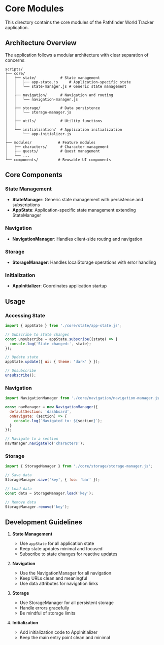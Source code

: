 # Core Modules

This directory contains the core modules of the Pathfinder World Tracker application.

## Architecture Overview

The application follows a modular architecture with clear separation of concerns:

```
scripts/
├── core/
│   ├── state/           # State management
│   │   ├── app-state.js     # Application-specific state
│   │   └── state-manager.js # Generic state management
│   │
│   ├── navigation/      # Navigation and routing
│   │   └── navigation-manager.js
│   │
│   ├── storage/         # Data persistence
│   │   └── storage-manager.js
│   │
│   ├── utils/           # Utility functions
│   │
│   └── initialization/  # Application initialization
│       └── app-initializer.js
│
├── modules/            # Feature modules
│   ├── characters/      # Character management
│   ├── quests/          # Quest management
│   └── ...
└── components/         # Reusable UI components
```

## Core Components

### State Management

- **StateManager**: Generic state management with persistence and subscriptions
- **AppState**: Application-specific state management extending StateManager

### Navigation

- **NavigationManager**: Handles client-side routing and navigation

### Storage

- **StorageManager**: Handles localStorage operations with error handling

### Initialization

- **AppInitializer**: Coordinates application startup

## Usage

### Accessing State

```javascript
import { appState } from './core/state/app-state.js';

// Subscribe to state changes
const unsubscribe = appState.subscribe((state) => {
  console.log('State changed:', state);
});

// Update state
appState.update({ ui: { theme: 'dark' } });

// Unsubscribe
unsubscribe();
```

### Navigation

```javascript
import NavigationManager from './core/navigation/navigation-manager.js';

const navManager = new NavigationManager({
  defaultSection: 'dashboard',
  onNavigate: (section) => {
    console.log(`Navigated to: ${section}`);
  }
});

// Navigate to a section
navManager.navigateTo('characters');
```

### Storage

```javascript
import { StorageManager } from './core/storage/storage-manager.js';

// Save data
StorageManager.save('key', { foo: 'bar' });

// Load data
const data = StorageManager.load('key');

// Remove data
StorageManager.remove('key');
```

## Development Guidelines

1. **State Management**
   - Use `appState` for all application state
   - Keep state updates minimal and focused
   - Subscribe to state changes for reactive updates

2. **Navigation**
   - Use the NavigationManager for all navigation
   - Keep URLs clean and meaningful
   - Use data attributes for navigation links

3. **Storage**
   - Use StorageManager for all persistent storage
   - Handle errors gracefully
   - Be mindful of storage limits

4. **Initialization**
   - Add initialization code to AppInitializer
   - Keep the main entry point clean and minimal
